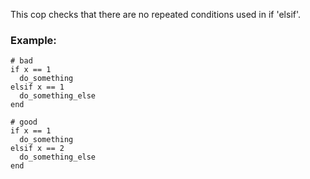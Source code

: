 This cop checks that there are no repeated conditions used in if 'elsif'.

### Example:
    # bad
    if x == 1
      do_something
    elsif x == 1
      do_something_else
    end

    # good
    if x == 1
      do_something
    elsif x == 2
      do_something_else
    end
